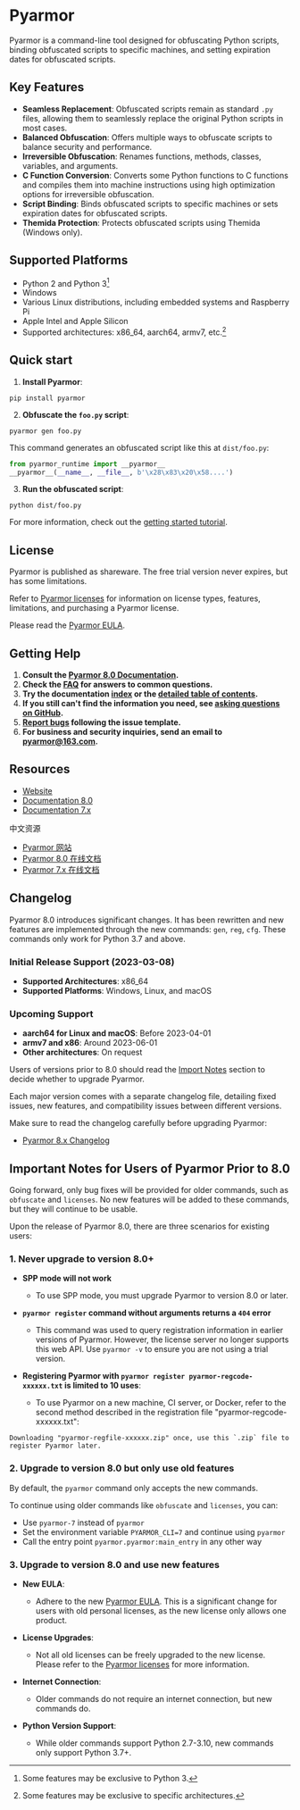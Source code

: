 # Pyarmor

Pyarmor is a command-line tool designed for obfuscating Python scripts, binding obfuscated scripts to specific machines, and setting expiration dates for obfuscated scripts.

## Key Features

- **Seamless Replacement**: Obfuscated scripts remain as standard `.py` files, allowing them to seamlessly replace the original Python scripts in most cases.
- **Balanced Obfuscation**: Offers multiple ways to obfuscate scripts to balance security and performance.
- **Irreversible Obfuscation**: Renames functions, methods, classes, variables, and arguments.
- **C Function Conversion**: Converts some Python functions to C functions and compiles them into machine instructions using high optimization options for irreversible obfuscation.
- **Script Binding**: Binds obfuscated scripts to specific machines or sets expiration dates for obfuscated scripts.
- **Themida Protection**: Protects obfuscated scripts using Themida (Windows only).

## Supported Platforms

- Python 2 and Python 3[^1]
- Windows
- Various Linux distributions, including embedded systems and Raspberry Pi
- Apple Intel and Apple Silicon
- Supported architectures: x86_64, aarch64, armv7, etc.[^2]

[^1]: Some features may be exclusive to Python 3.
[^2]: Some features may be exclusive to specific architectures.

## Quick start

1. **Install Pyarmor**:
```shell
pip install pyarmor
```

2. **Obfuscate the `foo.py` script**:
```shell
pyarmor gen foo.py
```

This command generates an obfuscated script like this at `dist/foo.py`:

```python
from pyarmor_runtime import __pyarmor__
__pyarmor__(__name__, __file__, b'\x28\x83\x20\x58....')
```

3. **Run the obfuscated script**:
```shell
python dist/foo.py
```

For more information, check out the [getting started tutorial][tutorial].

[tutorial]: https://pyarmor.readthedocs.io/en/stable/tutorial/getting-started.html

## License

Pyarmor is published as shareware. The free trial version never expires, but has some limitations.

Refer to [Pyarmor licenses][licenses] for information on license types, features, limitations, and purchasing a Pyarmor license.

Please read the [Pyarmor EULA](LICENSE).

[licenses]: https://pyarmor.readthedocs.io/en/stable/licenses.html

## Getting Help

1. **Consult the [Pyarmor 8.0 Documentation][doc].**
2. **Check the [FAQ][faq] for answers to common questions.**
3. **Try the documentation [index][genindex] or the [detailed table of contents][mastertoc].**
4. **If you still can't find the information you need, see [asking questions on GitHub][asking].**
5. **[Report bugs][issues] following the issue template.**
6. **For business and security inquiries, send an email to <pyarmor@163.com>.**

[faq]: https://pyarmor.readthedocs.io/en/stable/questions.html
[issues]: https://github.com/dashingsoft/pyarmor/issues
[genindex]: https://pyarmor.readthedocs.io/en/stable/genindex.html
[mastertoc]: https://pyarmor.readthedocs.io/en/stable/index.html#table-of-contents
[asking]: https://pyarmor.readthedocs.io/en/stable/questions.html#asking-questions-in-github
[doc]: https://pyarmor.readthedocs.io/en/stable/

## Resources

* [Website](https://pyarmor.dashingsoft.com)
* [Documentation 8.0][doc]
* [Documentation 7.x](https://pyarmor.readthedocs.io/en/v7.7/)

中文资源

* [Pyarmor 网站](https://pyarmor.dashingsoft.com/index-zh.html)
* [Pyarmor 8.0 在线文档](https://pyarmor.readthedocs.io/zh/stable/)
* [Pyarmor 7.x 在线文档](https://pyarmor.readthedocs.io/zh/v7.x/)

## Changelog

Pyarmor 8.0 introduces significant changes. It has been rewritten and new features are implemented through the new commands:
`gen`, `reg`, `cfg`. These commands only work for Python 3.7 and above.

### Initial Release Support (2023-03-08)

- **Supported Architectures**: x86_64
- **Supported Platforms**: Windows, Linux, and macOS

### Upcoming Support

- **aarch64 for Linux and macOS**: Before 2023-04-01
- **armv7 and x86**: Around 2023-06-01
- **Other architectures**: On request

Users of versions prior to 8.0 should read the [Import Notes][important-notes] section to decide whether to upgrade Pyarmor.

Each major version comes with a separate changelog file, detailing fixed issues, new features, and compatibility
issues between different versions.

Make sure to read the changelog carefully before upgrading Pyarmor:
- [Pyarmor 8.x Changelog](docs/ChangeLogs.8)

[important-notes]: #important-notes-for-users-of-pyarmor-prior-to-80

## Important Notes for Users of Pyarmor Prior to 8.0

Going forward, only bug fixes will be provided for older commands, such as `obfuscate` and `licenses`.
No new features will be added to these commands, but they will continue to be usable.

Upon the release of Pyarmor 8.0, there are three scenarios for existing users:

### 1. Never upgrade to version 8.0+

- **SPP mode will not work**
  - To use SPP mode, you must upgrade Pyarmor to version 8.0 or later.

- **`pyarmor register` command without arguments returns a `404` error**
  - This command was used to query registration information in earlier versions of Pyarmor. However, the license server no longer supports this web API. Use `pyarmor -v` to ensure you are not using a trial version.

- **Registering Pyarmor with `pyarmor register pyarmor-regcode-xxxxxx.txt` is limited to 10 uses**:
  - To use Pyarmor on a new machine, CI server, or Docker, refer to the second method described in the registration file "pyarmor-regcode-xxxxxx.txt":
```
Downloading "pyarmor-regfile-xxxxxx.zip" once, use this `.zip` file to register Pyarmor later.
```

### 2. Upgrade to version 8.0 but only use old features

By default, the `pyarmor` command only accepts the new commands.

To continue using older commands like `obfuscate` and `licenses`, you can:
- Use `pyarmor-7` instead of `pyarmor`
- Set the environment variable `PYARMOR_CLI=7` and continue using `pyarmor`
- Call the entry point `pyarmor.pyarmor:main_entry` in any other way

### 3. Upgrade to version 8.0 and use new features

- **New EULA**:
  - Adhere to the new [Pyarmor EULA](LICENSE). This is a significant change for users with old personal licenses, as the new license only allows one product.

- **License Upgrades**:
  - Not all old licenses can be freely upgraded to the new license. Please refer to the [Pyarmor licenses][licenses] for more information.

- **Internet Connection**:
  - Older commands do not require an internet connection, but new commands do.

- **Python Version Support**:
  - While older commands support Python 2.7-3.10, new commands only support Python 3.7+.
